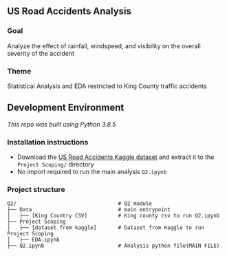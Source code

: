 ## US Road Accidents Analysis

### Goal
Analyze the effect of rainfall, windspeed, and visibility on the overall severity of the accident

### Theme 
Statistical Analysis and EDA restricted to King County traffic accidents

## Development Environment
*This repo was built using Python 3.8.5*

### Installation instructions
- Download the [US Road Accidents Kaggle dataset](https://www.kaggle.com/datasets/sobhanmoosavi/us-accidents) and extract it to the `Project Scoping/` directory
- No import required to run the main analysis `Q2.ipynb`

### Project structure
```
Q2/                                 # Q2 module
├── Data                            # main entrypoint
│   ├── [King Country CSV]          # King county csv to run Q2.ipynb
├── Project Scoping
│   ├── [dataset from kaggle]       # Dataset from Kaggle to run Project Scoping
│   ├── EDA.ipynb
├── Q2.ipynb                        # Analysis python file(MAIN FILE)
```

